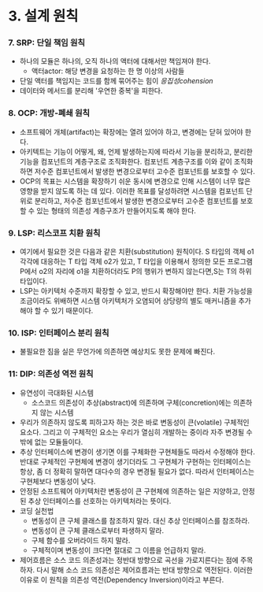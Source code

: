 # 3. 설계 원칙

### 7. SRP: 단일 책임 원칙

- 하나의 모듈은 하나의, 오직 하나의 액터에 대해서만 책임져야 한다.
  - 액터actor: 해당 변경을 요청하는 한 명 이상의 사람들
- 단일 액터를 책임지는 코드를 함께 묶어주는 힘이 *응집성cohension*
- 데이터와 메서드를 분리해 '우연한 중복'을 피한다.



### 8. OCP: 개방-폐쇄 원칙

- 소프트웨어 개체(artifact)는 확장에는 열려 있어야 하고, 변경에는 닫혀 있어야 한다.
- 아키텍트는 기능이 어떻게, 왜, 언제 발생하는지에 따라서 기능을 분리하고, 분리한 기능을 컴포넌트의 계층구조로 조직화한다. 컴포넌트 계층구조를 이와 같이 조직화하면 저수준 컴포넌트에서 발생한 변경으로부터 고수준 컴포넌트를 보호할 수 있다.
- OCP의 목표는 시스템을 확장하기 쉬운 동시에 변경으로 인해 시스템이 너무 많은 영향을 받지 않도록 하는 데 있다. 이러한 목표를 달성하려면 시스템을 컴포넌트 단위로 분리하고, 저수준 컴포넌트에서 발생한 변경으로부터 고수준 컴포넌트를 보호할 수 있는 형태의 의존성 계층구조가 만들어지도록 해야 한다.



### 9. LSP: 리스코프 치환 원칙

- 여기에서 필요한 것은 다음과 같은 치환(substitution) 원칙이다. S 타입의 객체 o1 각각에 대응하는 T 타입 객체 o2가 있고, T 타입을 이용해서 정의한 모든 프로그램 P에서 o2의 자리에 o1을 치환하더라도 P의 행위가 변하지 않는다면,S는 T의 하위 타입이다.
- LSP는 아키텍처 수준까지 확장할 수 있고, 반드시 확장해야만 한다. 치환 가능성을 조금이라도 위배하면 시스템 아키텍처가 오염되어 상당량의 별도 매커니즘을 추가해야 할 수 있기 때문이다.



### 10. ISP: 인터페이스 분리 원칙

- 불필요한 짐을 실은 무언가에 의존하면 예상치도 못한 문제에 빠진다.



### 11: DIP: 의존성 역전 원칙

- 유연성이 극대화된 시스템
  - 소스코드 의존성이 추상(abstract)에 의존하며 구체(concretion)에는 의존하지 않는 시스템
- 우리가 의존하지 않도록 피하고자 하는 것은 바로 변동성이 큰(volatile) 구체적인 요소다. 그리고 이 구체적인 요소는 우리가 열심히 개발하는 중이라 자주 변경될 수밖에 없는 모듈들이다.
- 추상 인터페이스에 변경이 생기면 이를 구체화한 구현체들도 따라서 수정해야 한다. 반대로 구체적인 구현체에 변경이 생기더라도 그 구현체가 구현하는 인터페이스는 항상, 좀 더 정확히 말하면 대다수의 경우 변경될 필요가 없다. 따라서 인터페이스는 구현체보다 변동성이 낮다.
- 안정된 소프트웨어 아키텍처란 변동성이 큰 구현체에 의존하는 일은 지양하고, 안정된 추상 인터페이스를 선호하는 아키텍처라는 뜻이다.
- 코딩 실천법
  - 변동성이 큰 구체 클래스를 참조하지 말라. 대신 추상 인터페이스를 참조하라.
  - 변동성이 큰 구체 클래스로부터 파생하지 말라.
  - 구체 함수를 오버라이드 하지 말라.
  - 구체적이며 변동성이 크다면 절대로 그 이름을 언급하지 말라.
- 제어흐름은 소스 코드 의존성과는 정반대 방향으로 곡선을 가로지른다는 점에 주목하자. 다시 말해 소스 코드 의존성은 제어흐름과는 반대 방향으로 역전된다. 이러한 이유로 이 원칙을 의존성 역전(Dependency Inversion)이라고 부른다.

